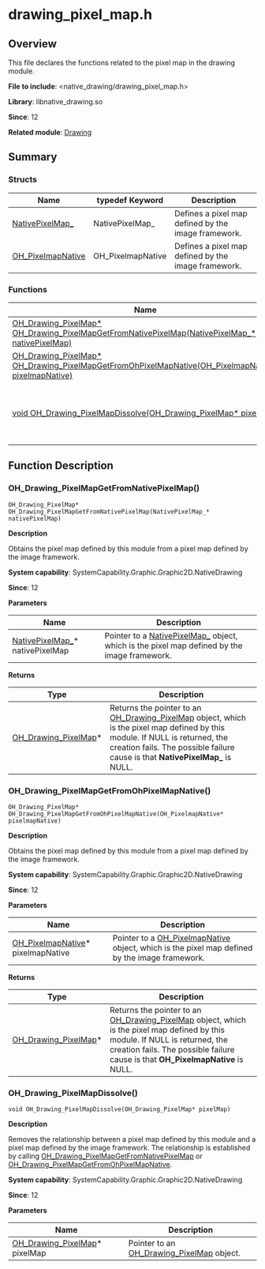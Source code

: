 # drawing_pixel_map.h

## Overview

This file declares the functions related to the pixel map in the drawing module.

**File to include**: <native_drawing/drawing_pixel_map.h>

**Library**: libnative_drawing.so

**Since**: 12

**Related module**: [Drawing](capi-drawing.md)

## Summary

### Structs

| Name| typedef Keyword| Description|
| -- | -- | -- |
| [NativePixelMap_](capi-drawing-nativepixelmap-.md) | NativePixelMap_ | Defines a pixel map defined by the image framework.|
| [OH_PixelmapNative](capi-drawing-oh-pixelmapnative.md) | OH_PixelmapNative | Defines a pixel map defined by the image framework.|

### Functions

| Name| Description|
| -- | -- |
| [OH_Drawing_PixelMap* OH_Drawing_PixelMapGetFromNativePixelMap(NativePixelMap_* nativePixelMap)](#oh_drawing_pixelmapgetfromnativepixelmap) | Obtains the pixel map defined by this module from a pixel map defined by the image framework.|
| [OH_Drawing_PixelMap* OH_Drawing_PixelMapGetFromOhPixelMapNative(OH_PixelmapNative* pixelmapNative)](#oh_drawing_pixelmapgetfromohpixelmapnative) | Obtains the pixel map defined by this module from a pixel map defined by the image framework.|
| [void OH_Drawing_PixelMapDissolve(OH_Drawing_PixelMap* pixelMap)](#oh_drawing_pixelmapdissolve) | Removes the relationship between a pixel map defined by this module and a pixel map defined by the image framework. The relationship is established by calling [OH_Drawing_PixelMapGetFromNativePixelMap](capi-drawing-pixel-map-h.md#oh_drawing_pixelmapgetfromnativepixelmap) or [OH_Drawing_PixelMapGetFromOhPixelMapNative](capi-drawing-pixel-map-h.md#oh_drawing_pixelmapgetfromohpixelmapnative).|

## Function Description

### OH_Drawing_PixelMapGetFromNativePixelMap()

```
OH_Drawing_PixelMap* OH_Drawing_PixelMapGetFromNativePixelMap(NativePixelMap_* nativePixelMap)
```

**Description**

Obtains the pixel map defined by this module from a pixel map defined by the image framework.

**System capability**: SystemCapability.Graphic.Graphic2D.NativeDrawing

**Since**: 12


**Parameters**

| Name| Description|
| -- | -- |
| [NativePixelMap_](capi-drawing-nativepixelmap-.md)* nativePixelMap | Pointer to a [NativePixelMap_](capi-drawing-nativepixelmap-.md) object, which is the pixel map defined by the image framework.|

**Returns**

| Type| Description|
| -- | -- |
| [OH_Drawing_PixelMap](capi-drawing-oh-drawing-pixelmap.md)* | Returns the pointer to an [OH_Drawing_PixelMap](capi-drawing-oh-drawing-pixelmap.md) object, which is the pixel map defined by this module. If NULL is returned, the creation fails. The possible failure cause is that **NativePixelMap_** is NULL.|

### OH_Drawing_PixelMapGetFromOhPixelMapNative()

```
OH_Drawing_PixelMap* OH_Drawing_PixelMapGetFromOhPixelMapNative(OH_PixelmapNative* pixelmapNative)
```

**Description**

Obtains the pixel map defined by this module from a pixel map defined by the image framework.

**System capability**: SystemCapability.Graphic.Graphic2D.NativeDrawing

**Since**: 12


**Parameters**

| Name| Description|
| -- | -- |
| [OH_PixelmapNative](capi-drawing-oh-pixelmapnative.md)* pixelmapNative | Pointer to a [OH_PixelmapNative](capi-drawing-oh-pixelmapnative.md) object, which is the pixel map defined by the image framework.|

**Returns**

| Type| Description|
| -- | -- |
| [OH_Drawing_PixelMap](capi-drawing-oh-drawing-pixelmap.md)* | Returns the pointer to an [OH_Drawing_PixelMap](capi-drawing-oh-drawing-pixelmap.md) object, which is the pixel map defined by this module. If NULL is returned, the creation fails. The possible failure cause is that **OH_PixelmapNative** is NULL.|

### OH_Drawing_PixelMapDissolve()

```
void OH_Drawing_PixelMapDissolve(OH_Drawing_PixelMap* pixelMap)
```

**Description**

Removes the relationship between a pixel map defined by this module and a pixel map defined by the image framework. The relationship is established by calling [OH_Drawing_PixelMapGetFromNativePixelMap](capi-drawing-pixel-map-h.md#oh_drawing_pixelmapgetfromnativepixelmap) or [OH_Drawing_PixelMapGetFromOhPixelMapNative](capi-drawing-pixel-map-h.md#oh_drawing_pixelmapgetfromohpixelmapnative).

**System capability**: SystemCapability.Graphic.Graphic2D.NativeDrawing

**Since**: 12

**Parameters**

| Name| Description|
| -- | -- |
| [OH_Drawing_PixelMap](capi-drawing-oh-drawing-pixelmap.md)* pixelMap | Pointer to an [OH_Drawing_PixelMap](capi-drawing-oh-drawing-pixelmap.md) object.|
